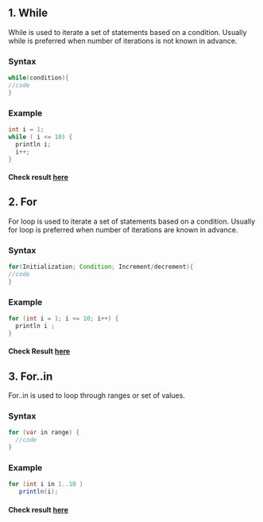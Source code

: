 ## 1. While

While is used to iterate a set of statements based on a condition. Usually while is preferred when number of iterations is not known in advance.

### Syntax

```java
while(condition){  
//code 
}  
```
### Example

```java
int i = 1;
while ( i <= 10) {
  println i;
  i++;
}
```
#### Check result [here](https://onecompiler.com/groovy/3vmssgpur)

## 2. For

For loop is used to iterate a set of statements based on a condition. Usually for loop is preferred when number of iterations are known in advance.

### Syntax

```java
for(Initialization; Condition; Increment/decrement){  
//code  
} 
```
### Example

```java
for (int i = 1; i <= 10; i++) {
  println i ;
}
```

#### Check Result [here](https://onecompiler.com/groovy/3vmssnvg8)


## 3. For..in

For..in is used to loop through ranges or set of values.

### Syntax

```java
for (var in range) {
  //code
}

```
### Example

```java
for (int i in 1..10 )
   println(i);
```

#### Check result [here](https://onecompiler.com/groovy/3vmssc6ny)